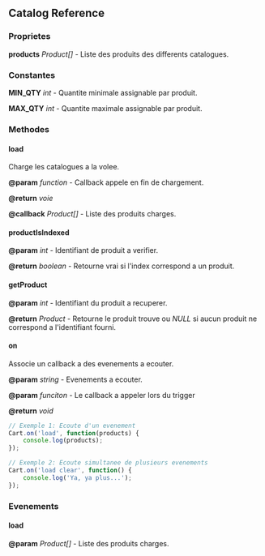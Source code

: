 ## Catalog Reference

### Proprietes

**products** *Product[]* - Liste des produits des differents catalogues.

### Constantes

**MIN_QTY** *int* - Quantite minimale assignable par produit.

**MAX_QTY** *int* - Quantite maximale assignable par produit.

### Methodes

#### load

Charge les catalogues a la volee.

**@param** *function* - Callback appele en fin de chargement.

**@return** *voie*

**@callback** *Product[]* - Liste des produits charges.

#### productIsIndexed

**@param** *int* - Identifiant de produit a verifier.

**@return** *boolean* - Retourne vrai si l'index correspond a un produit.

#### getProduct

**@param** *int* - Identifiant du produit a recuperer.

**@return** *Product* - Retourne le produit trouve ou *NULL* si aucun produit ne correspond a l'identifiant fourni.

#### on

Associe un callback a des evenements a ecouter.

**@param** *string* - Evenements a ecouter.

**@param** *funciton* - Le callback a appeler lors du trigger

**@return** *void*

```js
// Exemple 1: Ecoute d'un evenement
Cart.on('load', function(products) {
    console.log(products);
});
```

```js
// Exemple 2: Ecoute simultanee de plusieurs evenements
Cart.on('load clear', function() {
    console.log('Ya, ya plus...');
});
```

### Evenements

#### load

**@param** *Product[]* - Liste des produits charges.
